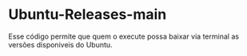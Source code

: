 # Ubuntu-Releases-main
Esse código permite que quem o execute possa baixar via terminal as versões disponiveis do Ubuntu.
